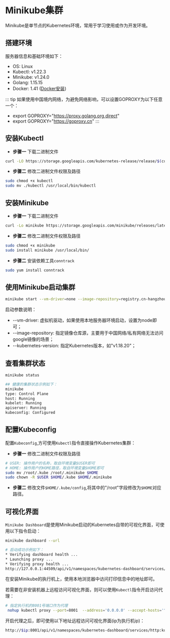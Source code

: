 # Minikube集群

Minikube是单节点的Kubernetes环境，常用于学习使用或作为开发环境。

## 搭建环境

服务器信息和基础环境如下：
- OS: Linux
- Kubectl: v1.22.3
- Minikube: v1.24.0
- Golang: 1.15.15
- Docker: 1.41 ([Docker安装](/zh/reference/docker/insatller.md))

::: tip
如果使用中国境内网络，为避免网络影响，可以设置GOPROXY为以下任意一个：
- export GOPROXY="https://proxy.golang.org,direct"
- export GOPROXY="https://goproxy.cn"
:::

## 安装Kubectl

- **步骤一** 下载二进制文件

```bash
curl -LO https://storage.googleapis.com/kubernetes-release/release/$(curl -s https://storage.googleapis.com/kubernetes-release/release/stable.txt)/bin/linux/amd64/kubectl
```

- **步骤二** 修改二进制文件权限及路径

```bash
sudo chmod +x kubectl 
sudo mv ./kubectl /usr/local/bin/kubectl
```

## 安装Minikube
- **步骤一** 下载二进制文件

```bash
curl -Lo minikube https://storage.googleapis.com/minikube/releases/latest/minikube-linux-amd64
```


- **步骤二** 修改二进制文件权限及路径

```bash
sudo chmod +x minikube
sudo install minikube /usr/local/bin/
```

- **步骤二** 安装依赖工具`conntrack`

```bash
sudo yum install conntrack
```

## 使用Minikube启动集群

```bash
minikube start --vm-driver=none --image-repository=registry.cn-hangzhou.aliyuncs.com/google_containers
```

启动参数说明：
- --vm-driver: 虚拟机驱动，如果使用本地服务器环境启动，设置为node即可；
- --image-repository: 指定镜像仓库源，主要用于中国网络/私有网络无法访问google镜像的场景；
- --kubernetes-version: 指定Kubernetes版本，如"v1.18.20"；

## 查看集群状态

```bash
minikube status

## 健康的集群状态示例如下：
minikube
type: Control Plane
host: Running
kubelet: Running
apiserver: Running
kubeconfig: Configured
```

## 配置Kubeconfig

配置`Kubeconfig`,方可使用`Kubectl`指令直接操作Kubernetes集群：

- **步骤一** 修改二进制文件权限及路径
```bash
# USER: 操作用户的名称，取自环境变量$USER即可
# HOME: 操作用户的HOME路径，取自环境变量$HOME即可
sudo mv /root/.kube /root/.minikube $HOME
sudo chown -R $USER $HOME/.kube $HOME/.minikube
```

- **步骤二** 修改文件`$HOME/.kube/config`,将其中的"/root"字段修改为`$HOME`对应路径。

## 可视化界面

`Minikube Dashboard`是使用Minikube启动的Kubernetes自带的可视化界面，可使用以下指令启动：
```bash
minikube dashboard --url

# 启动成功示例如下：
* Verifying dashboard health ...
* Launching proxy ...
* Verifying proxy health ...
http://127.0.0.1:44509/api/v1/namespaces/kubernetes-dashboard/services/http:kubernetes-dashboard:/proxy/
```

在安装Minikube的执行机上，使用本地浏览器中访问打印信息中的地址即可。

若需要在非安装机器上远程访问可视化界面，则可以使用`Kubectl`指令开启访问代理：
```bash
# 指定执行机的8001号端口作为代理
 nohup kubectl proxy --port=8001  --address='0.0.0.0' --accept-hosts='^*$'  >/dev/null 2>&1&
```

开启代理之后，即可使用以下地址远程访问可视化界面(ip为执行机ip)：
```bash
http://$ip:8001/api/v1/namespaces/kubernetes-dashboard/services/http:kubernetes-dashboard:/proxy/
```

